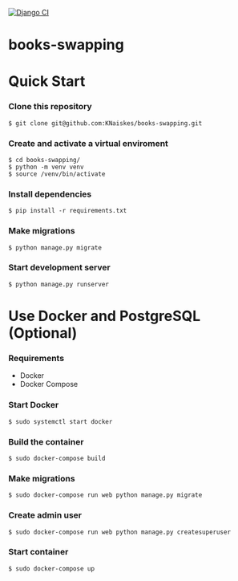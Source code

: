 [![Django CI](https://github.com/KNaiskes/books-swapping/actions/workflows/django.yml/badge.svg)](https://github.com/KNaiskes/books-swapping/actions/workflows/django.yml)
# books-swapping


# Quick Start

### Clone this repository

```
$ git clone git@github.com:KNaiskes/books-swapping.git
```

### Create and activate a virtual enviroment

```
$ cd books-swapping/
$ python -m venv venv
$ source /venv/bin/activate
```

### Install dependencies

```
$ pip install -r requirements.txt
```

### Make migrations

```
$ python manage.py migrate
```

### Start development server

```
$ python manage.py runserver
```

# Use Docker and PostgreSQL (Optional)

### Requirements
- Docker
- Docker Compose

### Start Docker

```
$ sudo systemctl start docker
```

### Build the container

```
$ sudo docker-compose build
```

### Make migrations

```
$ sudo docker-compose run web python manage.py migrate
```

### Create admin user

```
$ sudo docker-compose run web python manage.py createsuperuser
```

### Start container

```
$ sudo docker-compose up
```

